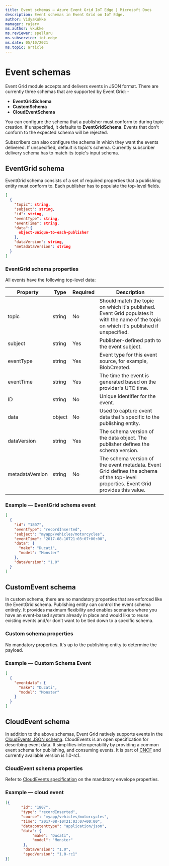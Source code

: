 ```yaml
---
title: Event schemas — Azure Event Grid IoT Edge | Microsoft Docs 
description: Event schemas in Event Grid on IoT Edge.  
author: VidyaKukke
manager: rajarv
ms.author: vkukke
ms.reviewer: spelluru
ms.subservice: iot-edge
ms.date: 05/10/2021
ms.topic: article
---
```


# Event schemas

Event Grid module accepts and delivers events in JSON format. There are currently three schemas that are supported by Event Grid: -

* **EventGridSchema**
* **CustomSchema**
* **CloudEventSchema**

You can configure the schema that a publisher must conform to during topic creation. If unspecified, it defaults to **EventGridSchema**. Events that don't conform to the expected schema will be rejected.

Subscribers can also configure the schema in which they want the events delivered. If unspecified, default is topic's schema.
Currently subscriber delivery schema has to match its topic's input schema. 

## EventGrid schema

EventGrid schema consists of a set of required properties that a publishing entity must conform to. Each publisher has to populate the top-level fields.

```json
[
  {
    "topic": string,
    "subject": string,
    "id": string,
    "eventType": string,
    "eventTime": string,
    "data":{
      object-unique-to-each-publisher
    },
    "dataVersion": string,
    "metadataVersion": string
  }
]
```

### EventGrid schema properties

All events have the following top-level data:

| Property | Type | Required | Description |
| -------- | ---- | ----------- |-----------
| topic | string | No | Should match the topic on which it's published. Event Grid populates it with the name of the topic on which it's published if unspecified. |
| subject | string | Yes | Publisher-defined path to the event subject. |
| eventType | string | Yes | Event type for this event source, for example, BlobCreated. |
| eventTime | string | Yes | The time the event is generated based on the provider's UTC time. |
| ID | string | No | Unique identifier for the event. |
| data | object | No | Used to capture event data that's specific to the publishing entity. |
| dataVersion | string | Yes | The schema version of the data object. The publisher defines the schema version. |
| metadataVersion | string | No | The schema version of the event metadata. Event Grid defines the schema of the top-level properties. Event Grid provides this value. |

### Example — EventGrid schema event

```json
[
  {
    "id": "1807",
    "eventType": "recordInserted",
    "subject": "myapp/vehicles/motorcycles",
    "eventTime": "2017-08-10T21:03:07+00:00",
    "data": {
      "make": "Ducati",
      "model": "Monster"
    },
    "dataVersion": "1.0"
  }
]
```

## CustomEvent schema

In custom schema, there are no mandatory properties that are enforced like the EventGrid schema. Publishing entity can control the event schema entirely. It provides maximum flexibility and enables scenarios where you have an event-based system already in place and would like to reuse existing events and/or don't want to be tied down to a specific schema.

### Custom schema properties

No mandatory properties. It's up to the publishing entity to determine the payload.

### Example — Custom Schema Event

```json
[
  {
    "eventdata": {
      "make": "Ducati",
      "model": "Monster"
    }
  }
]
```

## CloudEvent schema

In addition to the above schemas, Event Grid natively supports events in the [CloudEvents JSON schema](https://github.com/cloudevents/spec/blob/main/cloudevents/formats/json-format.md). CloudEvents is an open specification for describing event data. It simplifies interoperability by providing a common event schema for publishing, and consuming events. It is part of [CNCF](https://www.cncf.io/) and currently available version is 1.0-rc1.

### CloudEvent schema properties

Refer to [CloudEvents specification](https://github.com/cloudevents/spec/blob/main/cloudevents/formats/json-format.md#3-envelope) on the mandatory envelope properties.

### Example — cloud event
```json
[{
       "id": "1807",
       "type": "recordInserted",
       "source": "myapp/vehicles/motorcycles",
       "time": "2017-08-10T21:03:07+00:00",
       "datacontenttype": "application/json",
       "data": {
            "make": "Ducati",
            "model": "Monster"
        },
        "dataVersion": "1.0",
        "specVersion": "1.0-rc1"
}]
```
